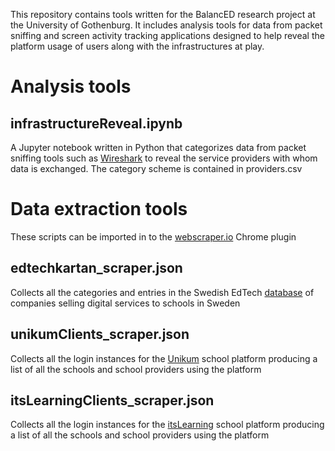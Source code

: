 This repository contains tools written for the BalancED research project at the University of Gothenburg. It includes analysis tools for data from packet sniffing and screen activity tracking applications designed to help reveal the platform usage of users along with the infrastructures at play.

# Analysis tools
## infrastructureReveal.ipynb
A Jupyter notebook written in Python that categorizes data from packet sniffing tools such as [Wireshark](https://www.wireshark.org) to reveal the service providers with whom data is exchanged. The category scheme is contained in providers.csv
# Data extraction tools
These scripts can be imported in to the [webscraper.io](https://webscraper.io) Chrome plugin
## edtechkartan_scraper.json
Collects all the categories and entries in the Swedish EdTech [database](https://www.edtechkartan.se) of companies selling digital services to schools in Sweden
## unikumClients_scraper.json
Collects all the login instances for the [Unikum](https://www.unikum.net) school platform producing a list of all the schools and school providers using the platform
## itsLearningClients_scraper.json
Collects all the login instances for the [itsLearning](https://www.itslearning.com) school platform producing a list of all the schools and school providers using the platform
